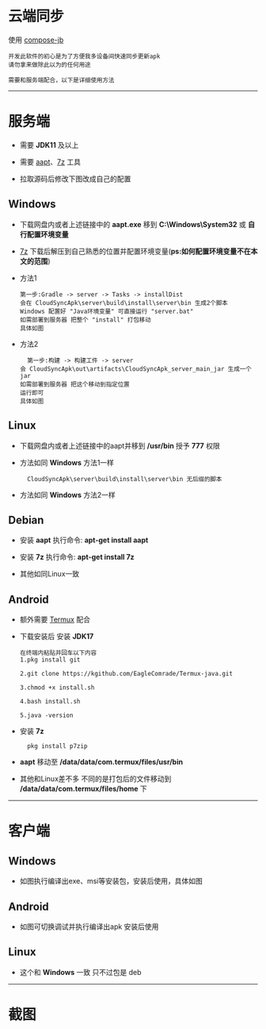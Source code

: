 # 云端同步

使用 [compose-jb](https://github.com/JetBrains/compose-jb)

    开发此软件的初心是为了方便我多设备间快速同步更新apk
    请勿拿来做除此以为的任何用途

    需要和服务端配合，以下是详细使用方法


---

# 服务端

* 需要 **JDK11** 及以上

* 需要 [aapt](https://androidaapt.com/)、[7z](https://7-zip.org/) 工具

* 拉取源码后修改下图改成自己的配置

## Windows

* 下载网盘内或者上述链接中的 **aapt.exe** 移到 **C:\Windows\System32** 或 **自行配置环境变量**

* [7z](https://7-zip.org/) 下载后解压到自己熟悉的位置并配置环境变量(**ps:如何配置环境变量不在本文的范围**)

* 方法1

      第一步:Gradle -> server -> Tasks -> installDist
      会在 CloudSyncApk\server\build\install\server\bin 生成2个脚本
      Windows 配置好 "Java环境变量" 可直接运行 "server.bat"
      如需部署到服务器 把整个 "install" 打包移动
      具体如图
    
* 方法2

        第一步:构建 -> 构建工件 -> server 
      会 CloudSyncApk\out\artifacts\CloudSyncApk_server_main_jar 生成一个 jar 
      如需部署到服务器 把这个移动到指定位置
      运行即可
      具体如图


## Linux

* 下载网盘内或者上述链接中的aapt并移到 **/usr/bin** 授予 **777** 权限


* 方法如同 **Windows** 方法1一样

        CloudSyncApk\server\build\install\server\bin 无后缀的脚本

* 方法如同 **Windows** 方法2一样

##  Debian

* 安装 **aapt** 执行命令: **apt-get install aapt**

* 安装 **7z** 执行命令: **apt-get install 7z**

* 其他如同Linux一致

## Android

* 额外需要 [Termux](https://f-droid.org/zh/packages/com.termux/) 配合

* 下载安装后 安装 **JDK17**

      在终端内粘贴并回车以下内容
      1.pkg install git

      2.git clone https://kgithub.com/EagleComrade/Termux-java.git

      3.chmod +x install.sh

      4.bash install.sh

      5.java -version

* 安装 **7z** 

        pkg install p7zip

* **aapt** 移动至 **/data/data/com.termux/files/usr/bin**

* 其他和Linux差不多 不同的是打包后的文件移动到 **/data/data/com.termux/files/home** 下

---

# 客户端

## Windows

* 如图执行编译出exe、msi等安装包，安装后使用，具体如图

## Android 

* 如图可切换调试并执行编译出apk 安装后使用

## Linux 

* 这个和 **Windows** 一致 只不过包是 deb

---

# 截图






